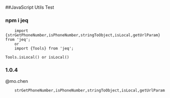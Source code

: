 ##JavaScript Utils Test

### npm i jeq


```
	import {strGetPhoneNumber,isPhoneNumber,stringToObject,isLocal,getUrlParam} from 'jeq';
	or
	import {Tools} from 'jeq';
``` 

```
Tools.isLocal() or isLocal()
``` 

### 1.0.4
@mo.chen

``` 
	strGetPhoneNumber,isPhoneNumber,stringToObject,isLocal,getUrlParam
``` 